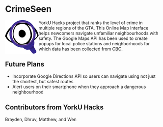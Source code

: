 # CrimeSeen
<img align="left" width="109" src="Images/crimeseen_logo.svg">YorkU Hacks project that ranks the level of crime in multiple regions of the GTA. This Online Map Interface helps newcomers navigate unfamiliar neighbourhoods with safety. The Google Maps API has been used to create popups for local police stations and neighborhoods for which data has been collected from <a href="https://www.cbc.ca/toronto/features/crimemap/#">CBC</a>.

## Future Plans
- Incorporate Google Directions API so users can navigate using not just the shortest, but safest routes.
- Alert users on their smartphone when they approach a dangerous neighbourhood

## Contributors from YorkU Hacks
Brayden, Dhruv, Matthew, and Wen 
